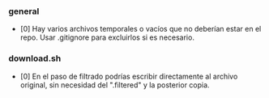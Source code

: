 ### general

- [0] Hay varios archivos temporales o vacíos que no deberían estar en el repo.
  Usar .gitignore para excluirlos si es necesario.

### download.sh

- [0] En el paso de filtrado podrías escribir directamente al archivo original,
  sin necesidad del ".filtered" y la posterior copia.

